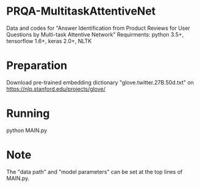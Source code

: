 # PRQA-MultitaskAttentiveNet
Data and codes for "Answer Identification from Product Reviews for User Questions by Multi-task Attentive Network"
Requirments: python 3.5+, tensorflow 1.6+, keras 2.0+, NLTK

# Preparation 
Download pre-trained embedding dictionary "glove.twitter.27B.50d.txt" on https://nlp.stanford.edu/projects/glove/

# Running
python MAIN.py

# Note
The "data path" and "model parameters" can be set at the top lines of MAIN.py.
